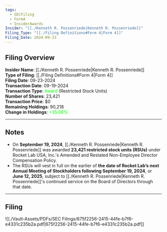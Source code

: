 ```yaml
---
tags:
  - SECFiling
  - Form4
  - InsiderAwards
Insider: "[[./Kenneth R. Possenriede|Kenneth R. Possenriede]]"
Filing_Type: "[[./Filing Definitions#Form 4|Form 4]]"
Filing_Date: 2024-09-23
---
```


## Filing Overview

**Insider Name**: [[./Kenneth R. Possenriede|Kenneth R. Possenriede]]  
**Type of Filing**: [[./Filing Definitions#Form 4|Form 4]]  
**Filing Date**: 09-23-2024  
**Transaction Date**: 09-19-2024  
**Transaction Type**: <span style="color:lime">Award</span> (Restricted Stock Units)  
**Number of Shares**: 23,421  
**Transaction Price**: $0  
**Remaining Holdings**: 90,218  
**Change in Holdings**: <span style="color:lime">+35.06%</span>  

---

## Notes

- On **September 19, 2024**, [[./Kenneth R. Possenriede|Kenneth R. Possenriede]] was awarded **23,421 restricted stock units (RSUs)** under Rocket Lab USA, Inc.'s Amended and Restated Non-Employee Director Compensation Policy.
- The RSUs will vest in full on the earlier of **the date of Rocket Lab’s next Annual Meeting of Stockholders following September 19, 2024**, or **June 12, 2025**, subject to [[./Kenneth R. Possenriede|Kenneth R. Possenriede]]'s continued service on the Board of Directors through that date.

---

## Filing

![[./Vault-Assets/PDFs/SEC Filings/675f2256-2415-44fe-b7f6-e4331c235b2a.pdf|675f2256-2415-44fe-b7f6-e4331c235b2a.pdf]]
